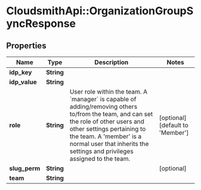 # CloudsmithApi::OrganizationGroupSyncResponse

## Properties
Name | Type | Description | Notes
------------ | ------------- | ------------- | -------------
**idp_key** | **String** |  | 
**idp_value** | **String** |  | 
**role** | **String** |  User role within the team.   A &#x60;manager&#x60; is capable of adding/removing others to/from the team, and  can set the role of other users and other settings pertaining to the  team.   A &#39;member&#39; is a normal user that inherits the settings and privileges  assigned to the team.  | [optional] [default to &#39;Member&#39;]
**slug_perm** | **String** |  | [optional] 
**team** | **String** |  | 


